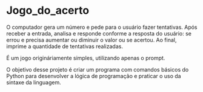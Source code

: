 # Jogo_do_acerto
 O computador gera um número e pede para o usuário fazer tentativas. Após receber a entrada, analisa e responde conforme a resposta do usuário: se errou e precisa aumentar ou diminuir o valor ou se acertou. Ao final, imprime a quantidade de tentativas realizadas.
 
 É um jogo origináriamente simples, utilizando apenas o prompt.
 
 O objetivo desse projeto é criar um programa com comandos básicos do Python para desenvolver a lógica de programação e praticar o uso da sintaxe da linguagem.

